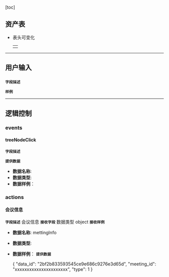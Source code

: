 [toc]
## 资产表

- 表头可变化

   

  |      |
  | :--: |
  |      |

 

------

## 用户输入

### 

**`字段描述`**

**`样例`**

 

------

## 逻辑控制

### events

#### treeNodeClick

**`字段描述`**

**`提供数据`**

- **数据名称**:
- **数据类型**:
- **数据样例**：

 

### actions

#### 会议信息

**`字段描述`** 会议信息 **`接收字段`** 数据类型 object **`接收样例`**

- **数据名称**: mettingInfo

- **数据类型**:

- **数据样例**： **`提供数据`**

  {    "data_id": "2bf2b833593545ce9e686c9276e3d65d",    "meeting_id": "xxxxxxxxxxxxxxxxxxxxxx",    "type": 1 }

